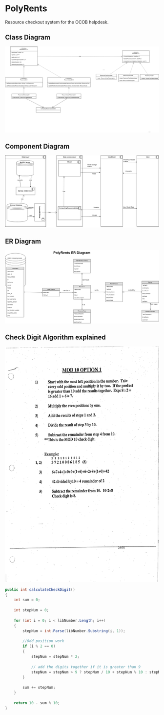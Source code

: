 # PolyRents
Resource checkout system for the OCOB helpdesk.

## Class Diagram
![Alt text](docs/ClassDiagram.png?raw=true "Class Diagram")

## Component Diagram
![Alt text](docs/ComponentDiagram.png?raw=true "Component Diagram")

## ER Diagram
![Alt text](docs/PolyRentsERDiagram.png?raw=true "ER Diagram")

## Check Digit Algorithm explained

<img src="docs/Mod10Opt1.jpg" width="595" height="770"/>

```java
public int calculateCheckDigit()
{
    int sum = 0;

    int stepNum = 0;

    for (int i = 0; i < libNumber.Length; i++)
    {
        stepNum = int.Parse(libNumber.Substring(i, 1));
        
        //Odd position work
        if (i % 2 == 0)
        {
            stepNum = stepNum * 2;

            // add the digits together if it is greater than 9
            stepNum = stepNum > 9 ? stepNum / 10 + stepNum % 10 : stepNum;
        }

        sum += stepNum;
    }

    return 10 - sum % 10;
}
```
